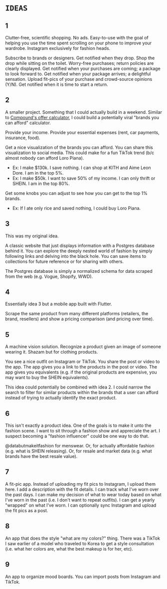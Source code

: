 # `IDEAS`

## 1

Clutter-free, scientific shopping.
No ads.
Easy-to-use with the goal of helping you use the time spent scrolling on your phone to improve your wardrobe.
Instagram exclusively for fashion heads.

Subscribe to brands or designers.
Get notified when they drop.
Shop the drop while sitting on the toilet.
Worry-free purchases; return policies are clearly displayed.
Get notified when your purchases are coming; a package to look forward to.
Get notified when your package arrives; a delightful sensation.
Upload fit-pics of your purchase and crowd-source opinions (Y/N).
Get notified when it is time to start a return.

## 2

A smaller project.
Something that I could actually build in a weekend.
Similar to [Compound's offer calculator](https://compoundplanning.com/offer-calculator), I could build a potentially viral "brands you can afford" calculator.

Provide your income.
Provide your essential expenses (rent, car payments, insurance, food).

Get a nice visualization of the brands you can afford.
You can share this visualization to social media.
This could make for a fun TikTok trend (b/c almost nobody can afford Loro Piana).

- Ex: I make $130k. I save nothing. I can shop at KITH and Aime Leon Dore. I am in the top 5%.
- Ex: I make $50k. I want to save 50% of my income. I can only thrift or SHEIN. I am in the top 80%.

Get some knobs you can adjust to see how you can get to the top 1% brands.

- Ex: If I ate only rice and saved nothing, I could buy Loro Piana.

## 3

This was my original idea.

A classic website that just displays information with a Postgres database behind it.
You can explore the deeply nested world of fashion by simply following links and delving into the black hole.
You can save items to collections for future reference or for sharing with others.

The Postgres database is simply a normalized schema for data scraped from the web (e.g. Vogue, Shopify, WWD).

## 4

Essentially idea 3 but a mobile app built with Flutter.

Scrape the same product from many different platforms (retailers, the brand, resellers) and show a pricing comparison (and pricing over time).

## 5

A machine vision solution.
Recognize a product given an image of someone wearing it.
Shazam but for clothing products.

You see a nice outfit on Instagram or TikTok.
You share the post or video to the app.
The app gives you a link to the products in the post or video.
The app gives you equivalents (e.g. if the original products are expensive, you may want to buy the SHEIN equivalents).

This idea could potentially be combined with idea 2.
I could narrow the search to filter for similar products within the brands that a user can afford instead of trying to actually identify the exact product.

## 6

This isn't exactly a product idea.
One of the goals is to make it unto the fashion scene.
I want to sit through a fashion show and appreciate the art.
I suspect becoming a "fashion influencer" could be one way to do that.

@databutmakeitfashion for menswear.
Or, for actually affordable fashion (e.g. what is SHEIN releasing).
Or, for resale and market data (e.g. what brands have the best resale value).

## 7

A fit-pic app.
Instead of uploading my fit pics to Instagram, I upload them here.
I add a description with the fit details.
I can track what I've worn over the past days.
I can make my decision of what to wear today based on what I've worn in the past (i.e. I don't want to repeat outfits).
I can get a yearly "wrapped" on what I've worn.
I can optionally sync Instagram and upload the fit pics as a post.

## 8

An app that does the style "what are my colors?" thing.
There was a TikTok I saw earlier of a model who traveled to Korea to get a style consultation (i.e. what her colors are, what the best makeup is for her, etc).

## 9

An app to organize mood boards.
You can import posts from Instagram and TikTok.
